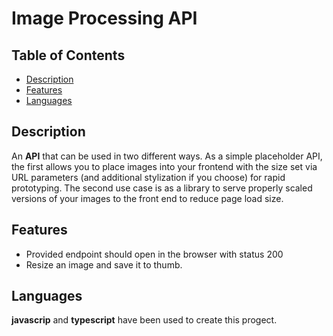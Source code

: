 # Image Processing API

## Table of Contents

* [Description](#description)
* [Features](#features)
* [Languages](#languages)

## Description

An **API** that can be used in two different ways. As a simple placeholder API, the first allows you to place images into your frontend with the size set via URL parameters (and additional stylization if you choose) for rapid prototyping. The second use case is as a library to serve properly scaled versions of your images to the front end to reduce page load size. 

## Features

* Provided endpoint should open in the browser with status 200
* Resize an image and save it to thumb.

## Languages

**javascrip** and **typescript** have been used to create this progect.